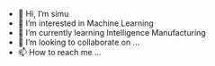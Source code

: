 - 👋 Hi, I’m simu
- 👀 I’m interested in Machine Learning
- 🌱 I’m currently learning Intelligence Manufacturing
- 💞️ I’m looking to collaborate on ...
- 📫 How to reach me ...

<!---
simo-an/simo-an is a ✨ special ✨ repository because its `README.md` (this file) appears on your GitHub profile.
You can click the Preview link to take a look at your changes.
--->
